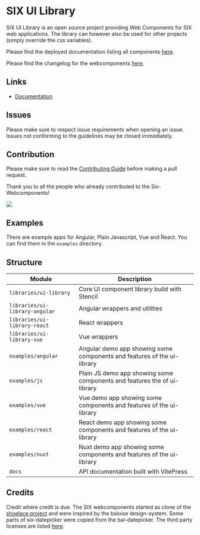 # SIX UI Library

SIX UI Library is an open source project providing Web Components for SIX web applications. The library can however also
be used for other projects (simply override the css variables).

Please find the deployed documentation listing all components [here](https://six-group.github.io/six-webcomponents/).

Please find the changelog for the webcomponents [here](docs/changelog.md).

## Links

- [Documentation](https://six-group.github.io/six-webcomponents/)

## Issues

Please make sure to respect issue requirements when opening an issue. Issues not conforming to the guidelines may be closed immediately.

## Contribution

Please make sure to read the [Contributing Guide](https://github.com/six-group/six-webcomponents/blob/main/.github/contributing.md) before making a pull request.

Thank you to all the people who already contributed to the Six-Webcomponents!

<a href="https://github.com/six-group/six-webcomponents/graphs/contributors"><img src="https://contrib.rocks/image?repo=six-group/six-webcomponents" /></a>

## Examples

There are example apps for Angular, Plain Javascript, Vue and React. You can find them in the `examples` directory.

## Structure

| Module                         | Description                                                              |
| ------------------------------ | ------------------------------------------------------------------------ |
| `libraries/ui-library`         | Core UI component library build with Stencil                             |
| `libraries/ui-library-angular` | Angular wrappers and utilities                                           |
| `libraries/ui-library-react`   | React wrappers                                                           |
| `libraries/ui-library-vue`     | Vue wrappers                                                             |
| `examples/angular`             | Angular demo app showing some components and features of the ui-library  |
| `examples/js`                  | Plain JS demo app showing some components and features the of ui-library |
| `examples/vue`                 | Vue demo app showing some components and features of the ui-library      |
| `examples/react`               | React demo app showing some components and features of the ui-library    |
| `examples/nuxt`                | Nuxt demo app showing some components and features of the ui-library     |
| `docs`                         | API documentation built with VitePress                                   |

## Credits

Credit where credit is due. The SIX webcomponents started as clone of the [shoelace project](https://shoelace.style/) and were inspired by the baloise
design-system. Some parts of six-datepicker were copied from the bal-datepicker.
The third party licenses are listed [here](libraries/ui-library/third-party-licenses).

